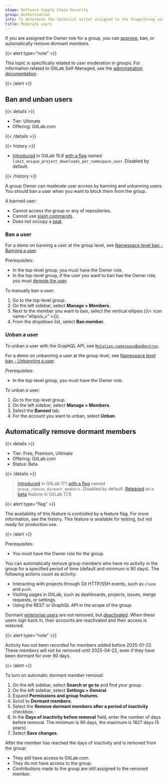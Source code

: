```yaml
---
stage: Software Supply Chain Security
group: Authorization
info: To determine the technical writer assigned to the Stage/Group associated with this page, see https://handbook.gitlab.com/handbook/product/ux/technical-writing/#assignments
title: Moderate users
---
```


If you are assigned the Owner role for a group, you can [approve](manage.md#user-cap-for-groups), ban, or automatically remove dormant members.

{{< alert type="note" >}}

This topic is specifically related to user moderation in groups. For information related to GitLab Self-Managed, see the [administration documentation](../../administration/moderate_users.md).

{{< /alert >}}

## Ban and unban users

{{< details >}}

- Tier: Ultimate
- Offering: GitLab.com

{{< /details >}}

{{< history >}}

- [Introduced](https://gitlab.com/gitlab-org/modelops/anti-abuse/team-tasks/-/issues/155) in GitLab 15.8 [with a flag](../../administration/feature_flags.md) named `limit_unique_project_downloads_per_namespace_user`. Disabled by default.

{{< /history >}}

A group Owner can moderate user access by banning and unbanning users.
You should ban a user when you want to block them from the group.

A banned user:

- Cannot access the group or any of repositories.
- Cannot use [slash commands](../project/integrations/gitlab_slack_application.md#slash-commands).
- Does not occupy a [seat](../free_user_limit.md).

### Ban a user

<i class="fa fa-youtube-play youtube" aria-hidden="true"></i>
For a demo on banning a user at the group level, see [Namespace level ban - Banning a user](https://youtu.be/1rbi1uEJmOI).

Prerequisites:

- In the top-level group, you must have the Owner role.
- In the top-level group, if the user you want to ban has the Owner role, you must [demote the user](manage.md#change-the-owner-of-a-group).

To manually ban a user:

1. Go to the top-level group.
1. On the left sidebar, select **Manage > Members**.
1. Next to the member you want to ban, select the vertical ellipsis ({{< icon name="ellipsis_v" >}}).
1. From the dropdown list, select **Ban member**.

### Unban a user

To unban a user with the GraphQL API, see [`Mutation.namespaceBanDestroy`](../../api/graphql/reference/_index.md#mutationnamespacebandestroy).

<i class="fa fa-youtube-play youtube" aria-hidden="true"></i>
For a demo on unbanning a user at the group level, see [Namespace level ban - Unbanning a user](https://www.youtube.com/watch?v=mTQVbP3MQrs).

Prerequisites:

- In the top-level group, you must have the Owner role.

To unban a user:

1. Go to the top-level group.
1. On the left sidebar, select **Manage > Members**.
1. Select the **Banned** tab.
1. For the account you want to unban, select **Unban**.

## Automatically remove dormant members

{{< details >}}

- Tier: Free, Premium, Ultimate
- Offering: GitLab.com
- Status: Beta

{{< /details >}}

> [Introduced](https://gitlab.com/gitlab-org/gitlab/-/issues/461339) in GitLab 17.1 [with a flag](../../administration/feature_flags.md) named `group_remove_dormant_members`. Disabled by default.
> [Released](https://gitlab.com/gitlab-org/gitlab/-/merge_requests/178851) as a [beta](../../policy/development_stages_support.md#beta) feature in GitLab 17.9.

{{< alert type="flag" >}}

The availability of this feature is controlled by a feature flag.
For more information, see the history.
This feature is available for testing, but not ready for production use.

{{< /alert >}}

Prerequisites:

- You must have the Owner role for the group.

You can automatically remove group members who have no activity in the group for a specified period of time (default and minimum is 90 days).
The following actions count as activity:

- Interacting with projects through Git HTTP/SSH events, such as `clone` and `push`.
- Visiting pages in GitLab, such as dashboards, projects, issues, merge requests, or settings.
- Using the REST or GraphQL API in the scope of the group.

Dormant [enterprise users](../enterprise_user/_index.md) are not removed, but [deactivated](../../administration/moderate_users.md#deactivate-and-reactivate-users). When these users sign back in, their accounts are reactivated and their access is restored.

{{< alert type="note" >}}

Activity has not been recorded for members added before 2025-01-22. These members will not be removed until 2025-04-22, even if they have been dormant for over 90 days.

{{< /alert >}}

To turn on automatic dormant member removal:

1. On the left sidebar, select **Search or go to** and find your group.
1. On the left sidebar, select **Settings > General**.
1. Expand **Permissions and group features**.
1. Scroll to **Dormant members**.
1. Select the **Remove dormant members after a period of inactivity** checkbox.
1. In the **Days of inactivity before removal** field, enter the number of days before removal. The minimum is 90 days, the maximum is 1827 days (5 years).
1. Select **Save changes**.

After the member has reached the days of inactivity and is removed from the group:

- They still have access to GitLab.com.
- They do not have access to the group.
- Contributions made to the group are still assigned to the removed member.
